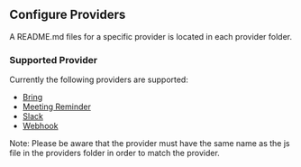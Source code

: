 ## Configure Providers

A README.md files for a specific provider is located in each provider folder.

### Supported Provider

Currently the following providers are supported:

* [Bring](bring/README.md)
* [Meeting Reminder](meetingReminder/README.md)
* [Slack](slack/README.md)
* [Webhook](webhook/README.md)

Note: Please be aware that the provider must have the same name as the js file in the providers folder in order to match the provider.
